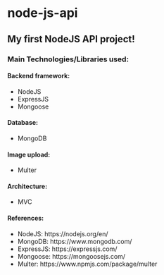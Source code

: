 # node-js-api
<h2> My first <strong>NodeJS API</strong> project!</h2>
<h3>Main Technologies/Libraries used:</h3>
<h4>Backend framework:</h4>
<ul>
    <li>NodeJS</li>
    <li>ExpressJS</li>
    <li>Mongoose</li>
</ul>
<h4>Database:</h4>
<ul>
    <li>MongoDB</li>
</ul>
<h4>Image upload:</h4>
<ul>
    <li>Multer</li>
</ul>
<h4>Architecture:</h4>
<ul>
    <li>MVC</li>
</ul>

<h4>References:</h4>
<ul>
    <li>NodeJS: https://nodejs.org/en/ </li>
    <li>MongoDB: https://www.mongodb.com/ </li>
    <li>ExpressJS: https://expressjs.com/ </li>
    <li>Mongoose: https://mongoosejs.com/ </li>
    <li>Multer: https://www.npmjs.com/package/multer</li>
</ul>
